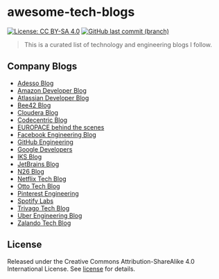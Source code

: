 # awesome-tech-blogs

[![License: CC BY-SA 4.0](https://img.shields.io/badge/License-CC%20BY--SA%204.0-blue.svg)](https://creativecommons.org/licenses/by-sa/4.0)
[![GitHub last commit (branch)](https://img.shields.io/github/last-commit/wolffaxn/awesome-tech-blogs/master.svg)](https://github.com/wolffaxn/awesome-tech-blogs)

> This is a curated list of technology and engineering blogs I follow.

## Company Blogs

- [Adesso Blog](https://www.adesso.de/de/news/blog/index.jsp)
- [Amazon Developer Blog](https://developer.amazon.com/de/blogs)
- [Atlassian Developer Blog](https://blog.developer.atlassian.com)
- [Bee42 Blog](https://bee42.com/de/blog)
- [Cloudera Blog](https://blog.cloudera.com)
- [Codecentric Blog](https://blog.codecentric.de)
- [EUROPACE behind the scenes](https://tech.europace.de)
- [Facebook Engineering Blog](https://engineering.fb.com)
- [GitHub Engineering](https://github.blog/category/engineering)
- [Google Developers](https://medium.com/google-developers)
- [IKS Blog](https://www.iks-gmbh.com/blog)
- [JetBrains Blog](https://blog.jetbrains.com)
- [N26 Blog](https://n26.com/en-de/blog-archive/category/technology)
- [Netflix Tech Blog](https://medium.com/netflix-techblog)
- [Otto Tech Blog](https://www.otto.de/jobs/technology/techblog)
- [Pinterest Engineering](https://medium.com/@Pinterest_Engineering)
- [Spotify Labs](https://labs.spotify.com)
- [Trivago Tech Blog](https://tech.trivago.com)
- [Uber Engineering Blog](https://eng.uber.com)
- [Zalando Tech Blog](https://jobs.zalando.com/tech/blog)

## License

Released under the Creative Commons Attribution-ShareAlike 4.0 International License. See [license](LICENSE.txt) for details.
